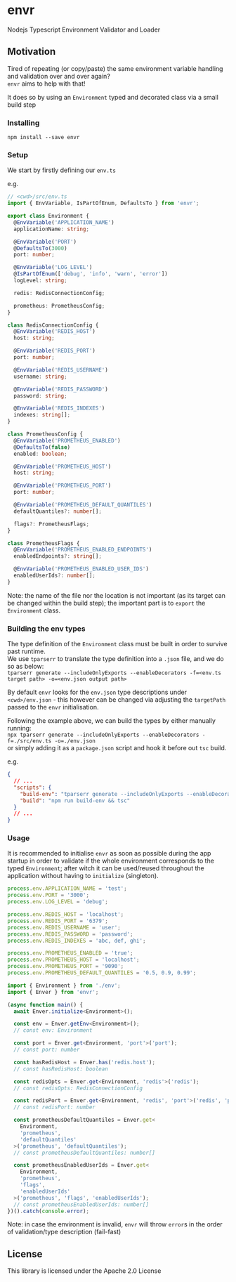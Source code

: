 # envr

Nodejs Typescript Environment Validator and Loader

## Motivation

Tired of repeating (or copy/paste) the same environment variable handling and validation over and over again?  
`envr` aims to help with that!

It does so by using an `Environment` typed and decorated class via a small build step

### Installing

```
npm install --save envr
```

### Setup

We start by firstly defining our `env.ts`

e.g.

```typescript
// <cwd>/src/env.ts
import { EnvVariable, IsPartOfEnum, DefaultsTo } from 'envr';

export class Environment {
  @EnvVariable('APPLICATION_NAME')
  applicationName: string;

  @EnvVariable('PORT')
  @DefaultsTo(3000)
  port: number;

  @EnvVariable('LOG_LEVEL')
  @IsPartOfEnum(['debug', 'info', 'warn', 'error'])
  logLevel: string;

  redis: RedisConnectionConfig;

  prometheus: PrometheusConfig;
}

class RedisConnectionConfig {
  @EnvVariable('REDIS_HOST')
  host: string;

  @EnvVariable('REDIS_PORT')
  port: number;

  @EnvVariable('REDIS_USERNAME')
  username: string;

  @EnvVariable('REDIS_PASSWORD')
  password: string;

  @EnvVariable('REDIS_INDEXES')
  indexes: string[];
}

class PrometheusConfig {
  @EnvVariable('PROMETHEUS_ENABLED')
  @DefaultsTo(false)
  enabled: boolean;

  @EnvVariable('PROMETHEUS_HOST')
  host: string;

  @EnvVariable('PROMETHEUS_PORT')
  port: number;

  @EnvVariable('PROMETHEUS_DEFAULT_QUANTILES')
  defaultQuantiles?: number[];

  flags?: PrometheusFlags;
}

class PrometheusFlags {
  @EnvVariable('PROMETHEUS_ENABLED_ENDPOINTS')
  enabledEndpoints?: string[];

  @EnvVariable('PROMETHEUS_ENABLED_USER_IDS')
  enabledUserIds?: number[];
}
```

Note: the name of the file nor the location is not important (as its target can be changed within the build step); the important part is to `export` the `Environment` class.

### Building the env types

The type definition of the `Environment` class must be built in order to survive past runtime.  
We use `tparserr` to translate the type definition into a `.json` file, and we do so as below:  
`tparserr generate --includeOnlyExports --enableDecorators -f=<env.ts target path> -o=<env.json output path>`

By default `envr` looks for the `env.json` type descriptions under `<cwd>/env.json` - this however can be changed via adjusting the `targetPath` passed to the `envr` initialisation.

Following the example above, we can build the types by either manually running:  
`npx tparserr generate --includeOnlyExports --enableDecorators -f=./src/env.ts -o=./env.json`  
or simply adding it as a `package.json` script and hook it before out `tsc` build.

e.g.

```json
{
  // ...
  "scripts": {
    "build-env": "tparserr generate --includeOnlyExports --enableDecorators -f=./src/env.ts -o=./env.json",
    "build": "npm run build-env && tsc"
  }
  // ...
}
```

### Usage

It is recommended to initialise `envr` as soon as possible during the app startup in order to validate if the whole environment corresponds to the typed `Environment`; after witch it can be used/reused throughout the application without having to `initialize` (singleton).

```typescript
process.env.APPLICATION_NAME = 'test';
process.env.PORT = '3000';
process.env.LOG_LEVEL = 'debug';

process.env.REDIS_HOST = 'localhost';
process.env.REDIS_PORT = '6379';
process.env.REDIS_USERNAME = 'user';
process.env.REDIS_PASSWORD = 'password';
process.env.REDIS_INDEXES = 'abc, def, ghi';

process.env.PROMETHEUS_ENABLED = 'true';
process.env.PROMETHEUS_HOST = 'localhost';
process.env.PROMETHEUS_PORT = '9090';
process.env.PROMETHEUS_DEFAULT_QUANTILES = '0.5, 0.9, 0.99';

import { Environment } from './env';
import { Enver } from 'envr';

(async function main() {
  await Enver.initialize<Environment>();

  const env = Enver.getEnv<Environment>();
  // const env: Environment

  const port = Enver.get<Environment, 'port'>('port');
  // const port: number

  const hasRedisHost = Enver.has('redis.host');
  // const hasRedisHost: boolean

  const redisOpts = Enver.get<Environment, 'redis'>('redis');
  // const redisOpts: RedisConnectionConfig

  const redisPort = Enver.get<Environment, 'redis', 'port'>('redis', 'port');
  // const redisPort: number

  const prometheusDefaultQuantiles = Enver.get<
    Environment,
    'prometheus',
    'defaultQuantiles'
  >('prometheus', 'defaultQuantiles');
  // const prometheusDefaultQuantiles: number[]

  const prometheusEnabledUserIds = Enver.get<
    Environment,
    'prometheus',
    'flags',
    'enabledUserIds'
  >('prometheus', 'flags', 'enabledUserIds');
  // const prometheusEnabledUserIds: number[]
})().catch(console.error);
```

Note: in case the environment is invalid, `envr` will throw `error`s in the order of validation/type description (fail-fast)

## License

This library is licensed under the Apache 2.0 License
